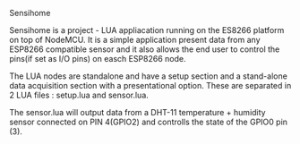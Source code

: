 Sensihome 

Sensihome is a project - LUA appliacation running on the ES8266 platform 
on top of NodeMCU.
It is a simple application present data from any ESP8266 compatible sensor and it also allows the 
end user to control the pins(if set as I/O pins) on easch ESP8266 node.

The LUA nodes are standalone and have a setup section and a stand-alone data acquisition 
section with a presentational option. These are separated in 2 LUA files : setup.lua and sensor.lua.

The sensor.lua will output data from a DHT-11 temperature + humidity sensor connected on 
PIN 4(GPIO2) and controlls the state of the GPIO0 pin (3).



